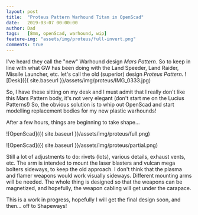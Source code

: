 ```yaml
---
layout: post
title:  "Proteus Pattern Warhound Titan in OpenScad"
date:   2019-03-07 00:00:00
author: Dad
tags:   [8mm, openScad, warhound, wip]
feature-img: "assets/img/proteus/full-invert.png"
comments: true
---
```


 I've heard they call the "new" Warhound design *Mars Pattern*. So to keep in line with what GW has been doing with the Land Speeder, Land Raider, Missile Launcher, etc. let's call the old (superior) design *Proteus Pattern*. 
![Desk]({{ site.baseurl }}/assets/img/proteus/IMG_0333.jpg)

So, I have these sitting on my desk and I must admit that I really don't like this Mars Pattern body, it's not very elegant (don't start me on the Lucius Patterns!) So, the obvious solution is to whip out OpenScad and start modelling replacement bodies for my new plastic warhounds! 

After a few hours, things are beginning to take shape...

![OpenScad]({{ site.baseurl }}/assets/img/proteus/full.png)

![OpenScad]({{ site.baseurl }}/assets/img/proteus/partial.png)

Still a lot of adjustments to do: rivets (lots), various details, exhaust vents, etc. The arm is intended to mount the laser blasters and vulcan mega bolters sideways, to keep the old approach. I don't think that the plasma and flamer weapons would work visually sideways. Different mounting arms will be needed. The whole thing is designed so that the weapons can be magnetized, and hopefully, the weapon cabling will get under the carapace.

This is a work in progress, hopefully I will get the final design soon, and then... off to Shapeways!